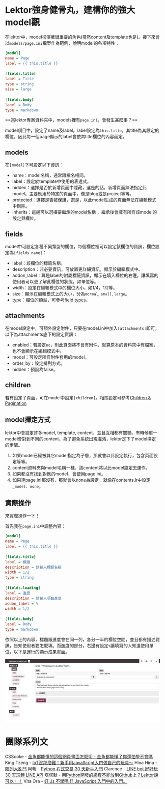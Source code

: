 # Lektor強身健骨丸，建構你的強大model觀

在lektor中，model扮演著很重要的角色(當然content及template也是)。接下來會以`models/page.ini`檔案作為範例，說明model的各項特性：

```ini
[model]
name = Page
label = {{ this.title }}

[fields.title]
label = Title
type = string
size = large

[fields.body]
label = Body
type = markdown
```

==當lektor專案資料夾中，models裡有`page.ini`，會發生甚麼事？==

model項目中，設定了name及label。label設定為`this.title`，其title為其設定的欄位，因此每一個page顯示的label會依其title欄位的內容而定。

## models

在`[model]`下可設定以下資訊：

- name：model名稱，通常跟檔名相同。
- label：設定於template中使用的表達式。
- hidden：選擇是否於新增頁面中隱藏，選是的話，新增頁面無法指定此model。主要應用於特定的頁面中，像是blog或是project等等。
- protected：選擇是否被保護，選是，以此model生成的頁面無法在編輯模式中刪除。
- inherits：這邊可以選擇要繼承的model名稱 ，繼承後會擁有所有該model的設定與欄位。

## fields

model中可設定各種不同類型的欄位，每個欄位裡可以設定該欄位的資訊，欄位設定為`[fields.name]`：

- label：該欄位的標籤名稱。
- description：非必要資訊，可放置更詳細資訊，顯示於編輯模式中。
- addon_label：算是label的附屬標籤資訊，顯示在填入欄位的右邊，讓填寫的使用者可以更了解此欄位的狀態，如單位等。
- width：設定在編輯模式中的欄位大小，如1/4，1/2等。
- size：顯示在編輯模式上的大小，分為`normal`, `small`, `large`。
- type：欄位的類型，可參考[field types](https://www.getlektor.com/docs/api/db/types/)。

## attachments

在model設定中，可額外設定附件，只要在model.ini中加入`[attachments]`即可，以下為attachments底下的設定資訊：

- enabled：若設定`no`，則此頁面將不會有附件，就算原本的資料夾中有檔案，也不會顯示在編輯模式中。
- model：可設定所有附件套用的model。
- order_by：設定排列方式。
- hidden：預設為false。

## children

若有設定子頁面，可在model中設定`[children]`。相關設定可參考[Children & Pagination](https://www.getlektor.com/docs/models/children/)

## model擇定方式

lektor中會設定許多model, template, content，並且互相都有關聯。有時候單一model會對到不同的content，為了避免系統出現混淆，lektor定下了model擇定的步驟。

1. 如果model已經被其它model指定為子層，那就會以此設定執行，包含頁面設定等等。
2. content資料夾與model名稱一樣，該content將以此model設定去運作。
3. 如果都沒有找到對應的model，會使用page.ini。
4. 如果連page.ini都沒有，那就會以none為設定，就像在contents.lr中設定`_model: none`。

## 實際操作

來實際操作一下！

首先我在`page.ini`中調整內容：

```ini
[model]
name = Page
label = {{ this.title }}

[fields.title]
label = 標題
description = 請輸入標題名稱
width = 1/2
type = string

[fields.loading]
label = 進度
description = 請輸入項目進度
addon_label = %
width = 1/2

[fields.body]
label = Body
type = markdown
```



依照以上的內容，標題跟進度會在同一列，各分一半的欄位空間，並且都有描述資訊，告知使用者要怎麼填。而進度的部分，右邊有設定`%`讓填寫的人知道使用單位，以下是運行的顯示成果畫面。

![1570431533203](../assets/1570431533203.png)

# 團隊系列文

CSScoke - [金魚都能懂的這個網頁畫面怎麼切 - 金魚都能懂了你還怕學不會嗎](https://ithelp.ithome.com.tw/users/20112550/ironman/2623)
King Tzeng - [IoT沒那麼難！新手用JavaScript入門做自己的玩具～](https://ithelp.ithome.com.tw/users/20103130/ironman/2125)
Hina Hina - [陣列大亂鬥](https://ithelp.ithome.com.tw/users/20120000/ironman/2256) 
阿斬 - [Python 程式交易 30 天新手入門](https://ithelp.ithome.com.tw/users/20120536/ironman/2571)
Clarence - [LINE bot 好好玩 30 天玩轉 LINE API](https://ithelp.ithome.com.tw/users/20117701/ironman/2634)
塔塔默 - [用Python開發的網頁不能放到Github上？Lektor說可以！！](https://ithelp.ithome.com.tw/users/20112552/ironman/2735)
Vita Ora - [好 Js 不學嗎 !? JavaScript 入門中的入門。](https://ithelp.ithome.com.tw/users/20112656/ironman/2782)